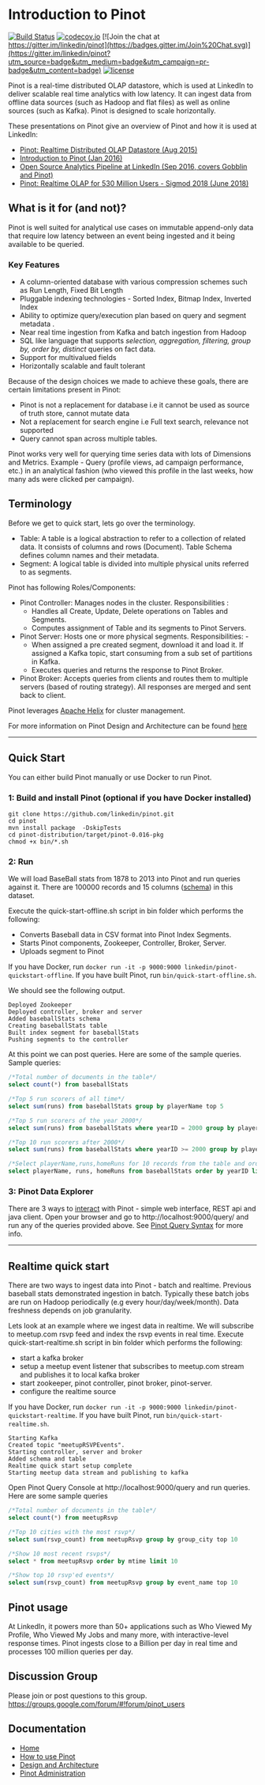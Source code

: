 # Introduction to Pinot

[![Build Status](https://travis-ci.org/linkedin/pinot.svg?branch=master)](https://travis-ci.org/linkedin/pinot) [![codecov.io](https://codecov.io/github/linkedin/pinot/branch/master/graph/badge.svg)](https://codecov.io/github/linkedin/pinot) [![Join the chat at https://gitter.im/linkedin/pinot](https://badges.gitter.im/Join%20Chat.svg)](https://gitter.im/linkedin/pinot?utm_source=badge&utm_medium=badge&utm_campaign=pr-badge&utm_content=badge) [![license](https://img.shields.io/github/license/linkedin/pinot.svg)](LICENSE)

Pinot is a real-time distributed OLAP datastore, which is used at LinkedIn to deliver scalable real time analytics with low latency. It can ingest data from offline data sources (such as Hadoop and flat files) as well as online sources (such as Kafka). Pinot is designed to scale horizontally.

These presentations on Pinot give an overview of Pinot and how it is used at LinkedIn:

* [Pinot: Realtime Distributed OLAP Datastore (Aug 2015)](http://www.slideshare.net/KishoreGopalakrishna/pinot-realtime-distributed-olap-datastore)
* [Introduction to Pinot (Jan 2016)](http://www.slideshare.net/jeanfrancoisim/intro-to-pinot-20160104) 
* [Open Source Analytics Pipeline at LinkedIn (Sep 2016, covers Gobblin and Pinot)](http://www.slideshare.net/IssacBuenrostro/open-source-linkedin-analytics-pipeline-vldb-2016)
* [Pinot: Realtime OLAP for 530 Million Users - Sigmod 2018 (June 2018)](http://www.slideshare.net/seunghyunlee1460/pinot-realtime-olap-for-530-million-users-sigmod-2018-107394584)

## What is it for (and not)?

Pinot is well suited for analytical use cases on immutable append-only data that require low latency between an event being ingested and it being available to be queried. 

### Key Features

- A column-oriented database with various compression schemes such as Run Length, Fixed Bit Length
- Pluggable indexing technologies - Sorted Index, Bitmap Index, Inverted Index
- Ability to optimize query/execution plan based on query and segment metadata . 
- Near real time ingestion from Kafka and batch ingestion from Hadoop
- SQL like language that supports _selection, aggregation, filtering, group by, order by, distinct_ queries on fact data.
- Support for multivalued fields
- Horizontally scalable and fault tolerant 

Because of the design choices we made to achieve these goals, there are certain limitations present in Pinot:

- Pinot is not a replacement for database i.e it cannot be used as source of truth store, cannot mutate data 
- Not a replacement for search engine i.e Full text search, relevance not supported
- Query cannot span across multiple tables. 

Pinot works very well for querying time series data with lots of Dimensions and Metrics. Example - Query (profile views, ad campaign performance, etc.) in an analytical fashion (who viewed this profile in the last weeks, how many ads were clicked per campaign). 

## Terminology

Before we get to quick start, lets go over the terminology. 
- Table: A table is a logical abstraction to refer to a collection of related data. It consists of columns and rows (Document). Table Schema defines column names and their metadata.
- Segment: A logical table is divided into multiple physical units referred to as segments.

Pinot has following Roles/Components:

- Pinot Controller: Manages nodes in the cluster. Responsibilities :
  * Handles all Create, Update, Delete operations on Tables and Segments.
  * Computes assignment of Table and its segments to Pinot Servers.  
- Pinot Server: Hosts one or more physical segments. Responsibilities: -
  * When assigned a pre created segment, download it and load it. If assigned a Kafka topic, start consuming from a sub set of partitions in Kafka.
  * Executes queries and returns the response to Pinot Broker.
- Pinot Broker: Accepts queries from clients and routes them to multiple servers (based of routing strategy). All responses are merged and sent back to client.

Pinot leverages [Apache Helix](http://helix.apache.org) for cluster management. 

For more information on Pinot Design and Architecture can be found [here](https://github.com/linkedin/pinot/wiki/Architecture)

***

## Quick Start 

You can either build Pinot manually or use Docker to run Pinot.

### 1: Build and install Pinot (optional if you have Docker installed)

```
git clone https://github.com/linkedin/pinot.git
cd pinot
mvn install package  -DskipTests
cd pinot-distribution/target/pinot-0.016-pkg
chmod +x bin/*.sh
```

### 2: Run

We will load BaseBall stats from 1878 to 2013 into Pinot and run queries against it. There are 100000 records and 15 columns ([schema](https://github.com/linkedin/pinot/blob/master/pinot-tools/src/main/resources/sample_data/baseballStats_schema.json)) in this dataset.

Execute the quick-start-offline.sh script in bin folder which performs the following:
- Converts Baseball data in CSV format into Pinot Index Segments.
- Starts Pinot components, Zookeeper, Controller, Broker, Server.
- Uploads segment to Pinot

If you have Docker, run `docker run -it -p 9000:9000 linkedin/pinot-quickstart-offline`. If you have built Pinot, run `bin/quick-start-offline.sh`.

We should see the following output.

```
Deployed Zookeeper
Deployed controller, broker and server
Added baseballStats schema
Creating baseballStats table
Built index segment for baseballStats
Pushing segments to the controller
```

At this point we can post queries. Here are some of the sample queries. 
Sample queries:

```sql
/*Total number of documents in the table*/
select count(*) from baseballStats

/*Top 5 run scorers of all time*/ 
select sum(runs) from baseballStats group by playerName top 5

/*Top 5 run scorers of the year 2000*/
select sum(runs) from baseballStats where yearID = 2000 group by playerName top 5

/*Top 10 run scorers after 2000*/
select sum(runs) from baseballStats where yearID >= 2000 group by playerName

/*Select playerName,runs,homeRuns for 10 records from the table and order them by yearID*/
select playerName, runs, homeRuns from baseballStats order by yearID limit 10

```

### 3: Pinot Data Explorer

There are 3 ways to [interact](https://github.com/linkedin/pinot/wiki/Pinot-Client-API) with Pinot - simple web interface, REST api and java client. Open your browser and go to http://localhost:9000/query/ and run any of the queries provided above. See [Pinot Query Syntax](https://github.com/linkedin/pinot/wiki/Pinot-Query-Language-Examples) for more info.

*** 
## Realtime quick start

There are two ways to ingest data into Pinot - batch and realtime. Previous baseball stats demonstrated ingestion in batch. Typically these batch jobs are run on Hadoop periodically (e.g every hour/day/week/month). Data freshness depends on job granularity. 

Lets look at an example where we ingest data in realtime. We will subscribe to meetup.com rsvp feed and index the rsvp events in real time. 
Execute quick-start-realtime.sh script in bin folder which performs the following:
- start a kafka broker 
- setup a meetup event listener that subscribes to meetup.com stream and publishes it to local kafka broker
- start zookeeper, pinot controller, pinot broker, pinot-server.
- configure the realtime source 

If you have Docker, run `docker run -it -p 9000:9000 linkedin/pinot-quickstart-realtime`. If you have built Pinot, run `bin/quick-start-realtime.sh`.

```
Starting Kafka
Created topic "meetupRSVPEvents".
Starting controller, server and broker
Added schema and table
Realtime quick start setup complete
Starting meetup data stream and publishing to kafka
```

Open Pinot Query Console at http://localhost:9000/query and run queries. Here are some sample queries

```sql
/*Total number of documents in the table*/
select count(*) from meetupRsvp

/*Top 10 cities with the most rsvp*/	
select sum(rsvp_count) from meetupRsvp group by group_city top 10

/*Show 10 most recent rsvps*/
select * from meetupRsvp order by mtime limit 10 

/*Show top 10 rsvp'ed events*/
select sum(rsvp_count) from meetupRsvp group by event_name top 10

```

## Pinot usage

At LinkedIn, it powers more than 50+ applications such as  Who Viewed My Profile, Who Viewed My Jobs and many more, with interactive-level response times. Pinot ingests close to a Billion per day in real time and processes 100 million queries per day.

## Discussion Group
Please join or post questions to this group. 
https://groups.google.com/forum/#!forum/pinot_users

## Documentation
- [Home](https://github.com/linkedin/pinot/wiki/Home)
- [How to use Pinot](https://github.com/linkedin/pinot/wiki/How-To-Use-Pinot)
- [Design and Architecture](https://github.com/linkedin/pinot/wiki/Architecture)
- [Pinot Administration](https://github.com/linkedin/pinot/wiki/Pinot-Administration)
